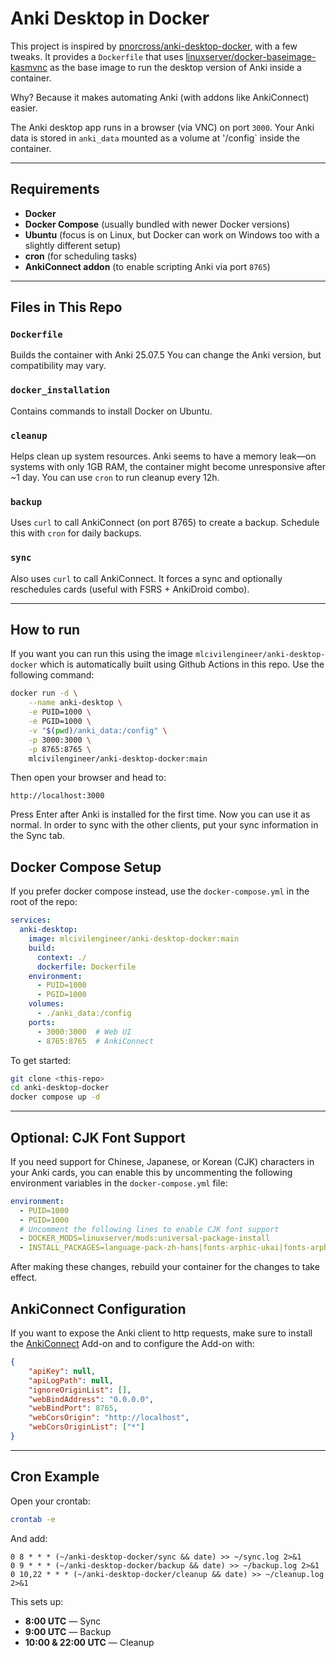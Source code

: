 # Anki Desktop in Docker

This project is inspired by [pnorcross/anki-desktop-docker](https://github.com/pnorcross/anki-desktop-docker), with a few tweaks. It provides a `Dockerfile` that uses [linuxserver/docker-baseimage-kasmvnc](https://github.com/linuxserver/docker-baseimage-kasmvnc) as the base image to run the desktop version of Anki inside a container.

Why? Because it makes automating Anki (with addons like AnkiConnect) easier.

The Anki desktop app runs in a browser (via VNC) on port `3000`. Your Anki data is stored in `anki_data` mounted as a volume at '/config` inside the container.

---

## Requirements

- **Docker**
- **Docker Compose** (usually bundled with newer Docker versions)
- **Ubuntu** (focus is on Linux, but Docker can work on Windows too with a slightly different setup)
- **cron** (for scheduling tasks)
- **AnkiConnect addon** (to enable scripting Anki via port `8765`)

---

## Files in This Repo

### `Dockerfile`
Builds the container with Anki 25.07.5 You can change the Anki version, but compatibility may vary.

### `docker_installation`
Contains commands to install Docker on Ubuntu.

### `cleanup`
Helps clean up system resources. Anki seems to have a memory leak—on systems with only 1GB RAM, the container might become unresponsive after ~1 day. You can use `cron` to run cleanup every 12h.

### `backup`
Uses `curl` to call AnkiConnect (on port 8765) to create a backup. Schedule this with `cron` for daily backups.

### `sync`
Also uses `curl` to call AnkiConnect. It forces a sync and optionally reschedules cards (useful with FSRS + AnkiDroid combo).

---

## How to run

If you want you can run this using the image `mlcivilengineer/anki-desktop-docker` which is automatically built using Github Actions in this repo. Use the following command:
```bash
docker run -d \
    --name anki-desktop \
    -e PUID=1000 \
    -e PGID=1000 \
    -v "$(pwd)/anki_data:/config" \
    -p 3000:3000 \
    -p 8765:8765 \
    mlcivilengineer/anki-desktop-docker:main
```

Then open your browser and head to:

```
http://localhost:3000
```

Press Enter after Anki is installed for the first time. Now you can use it as normal. In order to sync with the other clients, put your sync information in the Sync tab.


## Docker Compose Setup

If you prefer docker compose instead, use the `docker-compose.yml` in the root of the repo:
```yaml
services:
  anki-desktop:
    image: mlcivilengineer/anki-desktop-docker:main
    build:
      context: ./
      dockerfile: Dockerfile
    environment:
      - PUID=1000
      - PGID=1000
    volumes:
      - ./anki_data:/config
    ports:
      - 3000:3000  # Web UI
      - 8765:8765  # AnkiConnect

````


To get started:

```bash
git clone <this-repo>
cd anki-desktop-docker
docker compose up -d
```

---

## Optional: CJK Font Support

If you need support for Chinese, Japanese, or Korean (CJK) characters in your Anki cards, you can enable this by uncommenting the following environment variables in the `docker-compose.yml` file:

```yaml
environment:
  - PUID=1000
  - PGID=1000
  # Uncomment the following lines to enable CJK font support
  - DOCKER_MODS=linuxserver/mods:universal-package-install
  - INSTALL_PACKAGES=language-pack-zh-hans|fonts-arphic-ukai|fonts-arphic-uming|fonts-ipafont-mincho|fonts-ipafont-gothic|fonts-unfonts-core
```

After making these changes, rebuild your container for the changes to take effect.

## AnkiConnect Configuration

If you want to expose the Anki client to http requests, make sure to install the [AnkiConnect](https://ankiweb.net/shared/info/2055492159) Add-on and to configure the Add-on with:
```json
{
    "apiKey": null,
    "apiLogPath": null,
    "ignoreOriginList": [],
    "webBindAddress": "0.0.0.0",
    "webBindPort": 8765,
    "webCorsOrigin": "http://localhost",
    "webCorsOriginList": ["*"]
}
```

---

## Cron Example

Open your crontab:

```bash
crontab -e
```

And add:

```cron
0 8 * * * (~/anki-desktop-docker/sync && date) >> ~/sync.log 2>&1
0 9 * * * (~/anki-desktop-docker/backup && date) >> ~/backup.log 2>&1
0 10,22 * * * (~/anki-desktop-docker/cleanup && date) >> ~/cleanup.log 2>&1
```

This sets up:

* **8:00 UTC** — Sync
* **9:00 UTC** — Backup
* **10:00 & 22:00 UTC** — Cleanup

